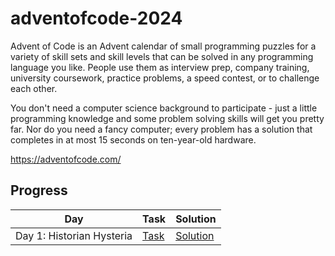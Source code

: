 # adventofcode-2024

Advent of Code is an Advent calendar of small programming puzzles for a variety of skill sets and skill levels that can be solved in any programming language you like. People use them as interview prep, company training, university coursework, practice problems, a speed contest, or to challenge each other.

You don't need a computer science background to participate - just a little programming knowledge and some problem solving skills will get you pretty far. Nor do you need a fancy computer; every problem has a solution that completes in at most 15 seconds on ten-year-old hardware.

https://adventofcode.com/

## Progress

| Day | Task | Solution |
|--|--|--|
| Day 1: Historian Hysteria | [Task](https://adventofcode.com/2024/day/1) | [Solution](./day1/task1.py) |
